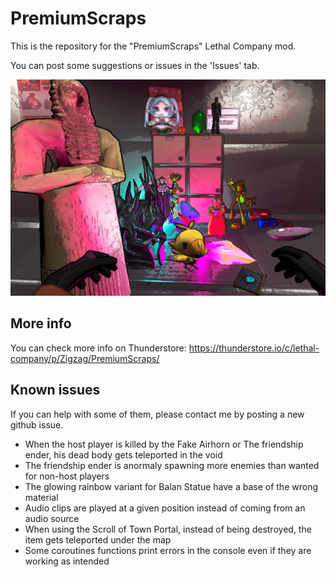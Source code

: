 # PremiumScraps

This is the repository for the "PremiumScraps" Lethal Company mod.

You can post some suggestions or issues in the 'Issues' tab.

![Preview](https://raw.githubusercontent.com/ZigzagAwaka/PremiumScraps/main/Images/premiumscraps-all-v6.PNG)

## More info
You can check more info on Thunderstore:
https://thunderstore.io/c/lethal-company/p/Zigzag/PremiumScraps/

## Known issues
If you can help with some of them, please contact me by posting a new github issue.
- When the host player is killed by the Fake Airhorn or The friendship ender, his dead body gets teleported in the void
- The friendship ender is anormaly spawning more enemies than wanted for non-host players
- The glowing rainbow variant for Balan Statue have a base of the wrong material
- Audio clips are played at a given position instead of coming from an audio source
- When using the Scroll of Town Portal, instead of being destroyed, the item gets teleported under the map
- Some coroutines functions print errors in the console even if they are working as intended